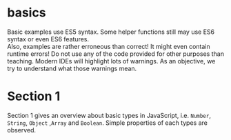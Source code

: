 # basics

Basic examples use ES5 syntax. Some helper functions still may use ES6 syntax or even ES6 features.  
Also, examples are rather erroneous than correct! It might even contain runtime errors!
Do not use any of the code provided for other purposes than teaching.
Modern IDEs will highlight lots of warnings. As an objective, we try to understand what those warnings mean.

# Section 1
Section 1 gives an overview about basic types in JavaScript, i.e. `Number`, `String`, `Object` ,`Array` and `Boolean`.
Simple properties of each types are observed.

